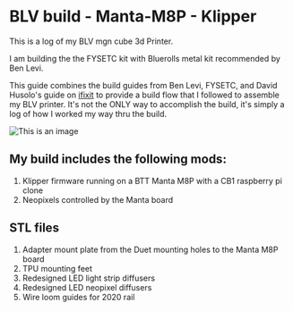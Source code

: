 # BLV build - Manta-M8P - Klipper

This is a log of my BLV mgn cube 3d Printer.

I am building the the FYSETC kit with Bluerolls metal kit recommended by Ben Levi. 


This guide combines the build guides from Ben Levi, FYSETC, and David Husolo's guide on [ifixit](https://www.ifixit.com/Device/BLV_MGN_Cube) to provide a build flow that I followed to assemble my BLV printer. It's not the ONLY way to accomplish the build, it's simply a log of how I worked my way thru the build. 

![This is an image](/assets/images/blv2.png)

## My build includes the following mods:

1. Klipper firmware running on a BTT Manta M8P with a CB1 raspberry pi clone
2. Neopixels controlled by the Manta board

## STL files
1. Adapter mount plate from the Duet mounting holes to the Manta M8P board
2. TPU mounting feet
3. Redesigned LED light strip diffusers
4. Redesigned LED neopixel diffusers
5. Wire loom guides for 2020 rail
